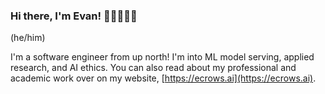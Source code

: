 ### Hi there, I'm Evan! 👋🏳️‍🌈🇨🇦

(he/him)

I'm a software engineer from up north!  I'm into ML model serving, applied research, and AI ethics.  You can also read about my professional and academic work over on my website, [https://ecrows.ai](https://ecrows.ai).
